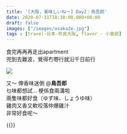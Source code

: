 ```yaml
---
title: '[大阪，美味しいね～] Day2：鳥吾郎'
date: 2020-07-31T18:30:00.000+08:00
draft: false
images: ["/images/osaka2e.jpg"]
tags : [travel-日本-奈良大阪, flavor - 小食部]
---
```


食完再再再走出apartment  
兜到去難波，覺得冇嘢行就沿千日前行  

![](/images/osaka2e1.jpg)

又～ 俾香味迷倒 @**鳥吾郎**   
乜味都想試... 梗係食兩溝啦  
兩隻味都好食（ゆず味、しょうゆ味）  
雞肉又香又軟咬落仲爆雞汁  
非常好食呢～  

  
{{<osaka>}}
